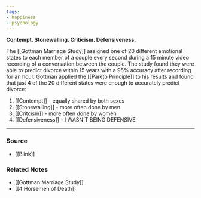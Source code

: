 ```yaml
---
tags:
- happiness
- psychology
---
```

**Contempt. Stonewalling. Criticism. Defensiveness.**

The [[Gottman Marriage Study]] assigned one of 20 different emotional states to each member of a couple every second during a 15 minute video recording of a conversation between the couple. The study found they were able to predict divorce within 15 years with a 95% accuracy after recording for an hour. Gottman applied the [[Pareto Principle]] to his results and found that just 4 of the 20 different states were enough to accurately predict divorce:

1. [[Contempt]]  - equally shared by both sexes
2. [[Stonewalling]]  - more often done by men
3. [[Critcism]]  - more often done by women
4. [[Defensiveness]] - I WASN'T BEING DEFENSIVE

---

### Source
- [[Blink]]

### Related Notes
- [[Gottman Marriage Study]]
- [[4 Horsemen of Death]]